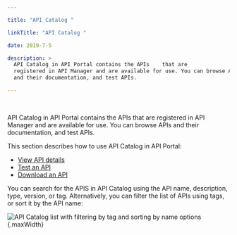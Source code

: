 ```yaml
---

title: "API Catalog "

linkTitle: "API Catalog "

date: 2019-7-5

description: > 
  API Catalog in API Portal contains the APIs    that are
  registered in API Manager and are available for use. You can browse APIs
  and their documentation, and test APIs.

---
```


﻿

API Catalog in API Portal contains the APIs that are registered in API
Manager and are available for use. You can browse APIs and their
documentation, and test APIs.

This section describes how to use API Catalog in API Portal:

-   [View API details](APIcatalog_API_details.htm)
-   [Test an API](APIcatalog_test_API.htm)
-   [Download an API](APIcatalog_download_API.htm)

You can search for the APIS in API Catalog using the API name,
description, type, version, or tag. Alternatively, you can filter the
list of APIs using tags, or sort it by the API name:

![API Catalog list with filtering by tag and sorting by name
options](../Resources/Images/APIPortal/api_catalog_list.png){.maxWidth}

